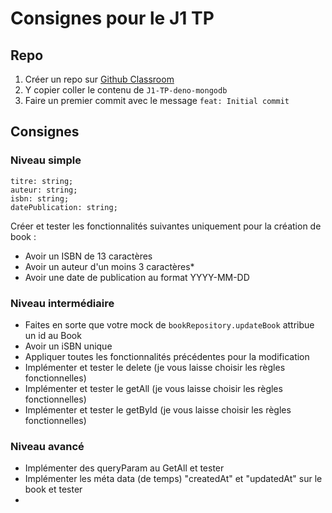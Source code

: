 # Consignes pour le J1 TP

## Repo

1. Créer un repo sur [Github Classroom](https://classroom.github.com/a/7I3gDwwO)
2. Y copier coller le contenu de `J1-TP-deno-mongodb`
3. Faire un premier commit avec le message `feat: Initial commit`

## Consignes

### Niveau simple

    titre: string;
    auteur: string;
    isbn: string;
    datePublication: string;

Créer et tester les fonctionnalités suivantes uniquement pour la création de book :

* Avoir un ISBN de 13 caractères
* Avoir un auteur d'un moins 3 caractères*
* Avoir une date de publication au format YYYY-MM-DD

### Niveau intermédiaire

* Faites en sorte que votre mock de `bookRepository.updateBook` attribue un id au Book
* Avoir un iSBN unique
* Appliquer toutes les fonctionnalités précédentes pour la modification
* Implémenter et tester le delete (je vous laisse choisir les règles fonctionnelles)
* Implémenter et tester le getAll (je vous laisse choisir les règles fonctionnelles)
* Implémenter et tester le getById (je vous laisse choisir les règles fonctionnelles)

### Niveau avancé

* Implémenter des queryParam au GetAll et tester
* Implémenter les méta data (de temps) "createdAt" et "updatedAt" sur le book et tester
* 